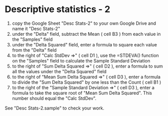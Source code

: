 

# Descriptive statistics - 2
1) copy the Google Sheet "Desc Stats-2" to your own Google Drive and name it "Desc Stats-2"
2) under the "Delta" field, subtract the Mean ( cell B3 ) from each value in the "Samples" field
3) under the "Delta Squared" field, enter a formula to square each value from the "Delta" field
4) to the right of "Calc StdDev =>" ( cell D1 ), use the =STDEVA() function on the "Samples" field to calculate the Sample Standard Deviation
5) to the right of "Sum Delta Squared =>" ( cell D2 ), enter a formula to sum all the values under the "Delta Squared" field
6) to the right of "Mean Sum Delta Squared =>" ( cell D3 ), enter a formula to divide the "Sum Delta Squared" by one less than the Count ( cell B1 )
7) to the right of the "Sample Standard Deviation =>" ( cell D3 ), enter a formula to take the square root of "Mean Sum Delta Squared".  This number should equal the "Calc StdDev".

See "Desc Stats-2.sample" to check your work.


